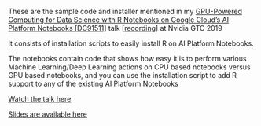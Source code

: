 These are the sample code and installer mentioned in my [GPU-Powered Computing for Data Science with R Notebooks on Google Cloud’s AI Platform Notebooks \[DC91511\]](https://events.rainfocus.com/widget/nvidia/gtcdc19/catalog-short?search=zain) talk [[recording](https://on-demand.gputechconf.com/gtcdc/2019/video/dc91511-gpu-powered-computing-for-data-science-with-r-notebooks-on-google-clouds-ai-platform/)] at Nvidia GTC 2019

It consists of installation scripts to easily install R on AI Platform Notebooks.  

The notebooks contain code that shows how easy it is to perform various Machine Learning/Deep Learning actions on CPU based notebooks versus GPU based notebooks, and you can use the installation script to add R support to any of the existing AI Platform Notebooks

[Watch the talk here](https://on-demand.gputechconf.com/gtcdc/2019/video/dc91511-gpu-powered-computing-for-data-science-with-r-notebooks-on-google-clouds-ai-platform/)

[Slides are available here](https://github.com/ZainRizvi/UseRWithGpus/blob/master/Slides%20-%20R%20with%20GPU.pdf)
